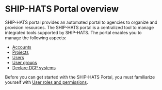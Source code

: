 # SHIP-HATS Portal overview

SHIP-HATS portal provides an automated portal to agencies to organize and provision resources. The SHIP-HATS portal is a centralized tool to manage integrated tools supported by SHIP-HATS. The portal enables you to manage the following aspects:
    
- [Accounts](manage-account)
- [Projects](manage-projects)
- [Users](manage-users)
- [User groups](manage-user-groups)
- [Declare DGP systems](declare-dgp-systems)

Before you can get started with the SHIP-HATS Portal, you must familiarize yourself with [User roles and permissions](user-roles-and-permissions).
